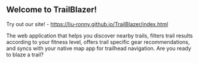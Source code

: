 ## Welcome to TrailBlazer!
Try out our site! - https://liu-ronny.github.io/TrailBlazer/index.html

The web application that helps you discover nearby trails, filters trail results according to your fitness level, offers trail specific gear recommendations, and syncs with your native map app for trailhead navigation. Are you ready to blaze a trail?

  
